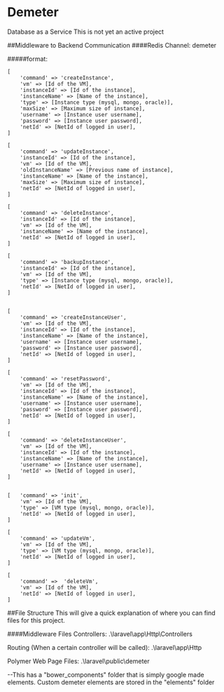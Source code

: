 # Demeter
Database as a Service
This is not yet an active project

##Middleware to Backend Communication
####Redis Channel: demeter

#####format:
```
[
	'command' => 'createInstance', 
	'vm' => [Id of the VM],
	'instanceId' => [Id of the instance],
	'instanceName' => [Name of the instance],
	'type' => [Instance type (mysql, mongo, oracle)], 
	'maxSize' => [Maximum size of instance],
	'username' => [Instance user username],
	'password' => [Instance user password],
	'netId' => [NetId of logged in user],
]

[
	'command' => 'updateInstance', 
	'instanceId' => [Id of the instance],
	'vm' => [Id of the VM],
	'oldInstanceName' => [Previous name of instance],
	'instanceName' => [Name of the instance],
	'maxSize' => [Maximum size of instance],
	'netId' => [NetId of logged in user],
]	

[
	'command' => 'deleteInstance', 
	'instanceId' => [Id of the instance],
	'vm' => [Id of the VM],
	'instanceName' => [Name of the instance],
	'netId' => [NetId of logged in user],
]

[
	'command' => 'backupInstance', 
	'instanceId' => [Id of the instance],
	'vm' => [Id of the VM],
	'type' => [Instance type (mysql, mongo, oracle)],
	'netId' => [NetId of logged in user],
]

 
[
	'command' => 'createInstanceUser', 
	'vm' => [Id of the VM],
	'instanceId' => [Id of the instance],
	'instanceName' => [Name of the instance],
	'username' => [Instance user username],
	'password' => [Instance user password],
	'netId' => [NetId of logged in user],
]

[
	'command' => 'resetPassword', 
	'vm' => [Id of the VM],
	'instanceId' => [Id of the instance],
	'instanceName' => [Name of the instance],
	'username' => [Instance user username],
	'password' => [Instance user password],
	'netId' => [NetId of logged in user],
]

[
	'command' => 'deleteInstanceUser', 
	'vm' => [Id of the VM],
	'instanceId' => [Id of the instance],
	'instanceName' => [Name of the instance],
	'username' => [Instance user username],
	'netId' => [NetId of logged in user],
]


[	'command' => 'init', 
	'vm' => [Id of the VM],
	'type' => [VM type (mysql, mongo, oracle)],
	'netId' => [NetId of logged in user],
]

[
	'command' => 'updateVm', 
	'vm' => [Id of the VM],
	'type' => [VM type (mysql, mongo, oracle)],
	'netId' => [NetId of logged in user],
]

[
	'command' =>  'deleteVm', 
	'vm' => [Id of the VM],
	'netId' => [NetId of logged in user],
]
```

##File Structure
This will give a quick explanation of where you can find files for this project.

####Middleware Files
Controllers: .\laravel\app\Http\Controllers

Routing (When a certain controller will be called): .\laravel\app\Http

Polymer Web Page Files: .\laravel\public\demeter

--This has a "bower_components" folder that is simply google made elements. Custom demeter elements are stored in the "elements" folder
